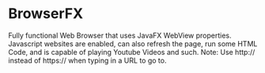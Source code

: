 # BrowserFX

Fully functional Web Browser that uses JavaFX WebView properties.
Javascript websites are enabled, can also refresh the page, run some HTML Code,
and is capable of playing Youtube Videos and such.
Note: Use http:// instead of https:// when typing in a URL to go to.
